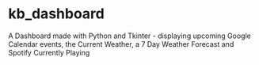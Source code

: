 # kb_dashboard
A Dashboard made with Python and Tkinter - displaying upcoming Google Calendar events, the Current Weather, a 7 Day Weather Forecast and Spotify Currently Playing
